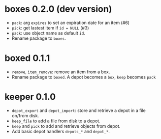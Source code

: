 # boxes 0.2.0 (dev version)

* `pack`: arg `expires` to set an expiration date for an item (#6)
* `pick`: get lastest item if `id = NULL` (#3)
* `pack`: use object name as default `id`.
* Rename package to `boxes`.

# boxed 0.1.1

* `remove`, `item_remove`: remove an item from a box.
* Rename package to `boxed`. A depot becomes a `box`, `keep` becomes `pack`

# keeper 0.1.0

* `depot_export` and `depot_import`: store and retrieve a depot in a file on/from disk.
* `keep_file` to add a file from disk to a depot.
* `keep` and `pick` to add and retrieve objects from depot.
* Add basic depot handlers `depots_*` and `depot_*`.
